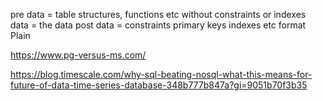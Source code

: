 
pre data = table structures, functions etc without constraints or indexes
data = the data
post data = constraints primary keys indexes etc
format Plain


https://www.pg-versus-ms.com/

https://blog.timescale.com/why-sql-beating-nosql-what-this-means-for-future-of-data-time-series-database-348b777b847a?gi=9051b70f3b35
